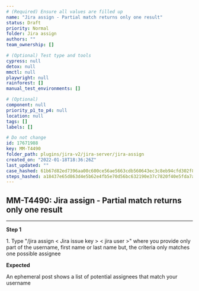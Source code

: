 ```yaml
---
# (Required) Ensure all values are filled up
name: "Jira assign - Partial match returns only one result"
status: Draft
priority: Normal
folder: Jira assign
authors: ""
team_ownership: []

# (Optional) Test type and tools
cypress: null
detox: null
mmctl: null
playwright: null
rainforest: []
manual_test_environments: []

# (Optional)
component: null
priority_p1_to_p4: null
location: null
tags: []
labels: []

# Do not change
id: 17671988
key: MM-T4490
folder_path: plugins/jira-v2/jira-server/jira-assign
created_on: "2022-01-18T18:36:26Z"
last_updated: ""
case_hashed: 61b67d82ed7396aa00c600ce56ae5663cdb560643ec3c8eb94cfd302f88ce662a92de87fa68f613f2d05c5e07fe11d6b
steps_hashed: a18437e65d863d4e5b62e4fb5e70d56bc632190e37c7820f40e5fda7ac621c59ce931d2903b604e7f5c43186ec3947fa
---
```


## MM-T4490: Jira assign - Partial match returns only one result

---

**Step 1**

1\. Type "/jira assign < Jira issue key > < jira user >" where you provide only part of the username, first name or last name but, the criteria only matches one possible assignee

**Expected**

An ephemeral post shows a list of potential assignees that match your username
